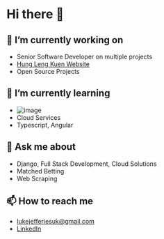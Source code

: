 # Hi there 👋

## 🔭 I’m currently working on
- Senior Software Developer on multiple projects
- [Hung Leng Kuen Website](https://www.hlksoton.co.uk)
- Open Source Projects

## 🌱 I’m currently learning
- ![image](https://www.codewars.com/users/jefferies917/badges/small)
- Cloud Services
- Typescript, Angular

## 💬 Ask me about
- Django, Full Stack Development, Cloud Solutions
- Matched Betting
- Web Scraping

## 📫 How to reach me
- lukejefferiesuk@gmail.com
- [LinkedIn](https://www.linkedin.com/in/jefferies917/)

<!--
**jefferies917/jefferies917** is a ✨ _special_ ✨ repository because its `README.md` (this file) appears on your GitHub profile.

Here are some ideas to get you started:

- 🔭 I’m currently working on ...
- 🌱 I’m currently learning ...
- 👯 I’m looking to collaborate on ...
- 🤔 I’m looking for help with ...
- 💬 Ask me about ...
- 📫 How to reach me: ...
- 😄 Pronouns: ...
- ⚡ Fun fact: ...
-->
